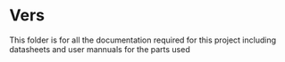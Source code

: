 # Vers
This folder is for all the documentation required for this project including datasheets and user mannuals for the parts used

